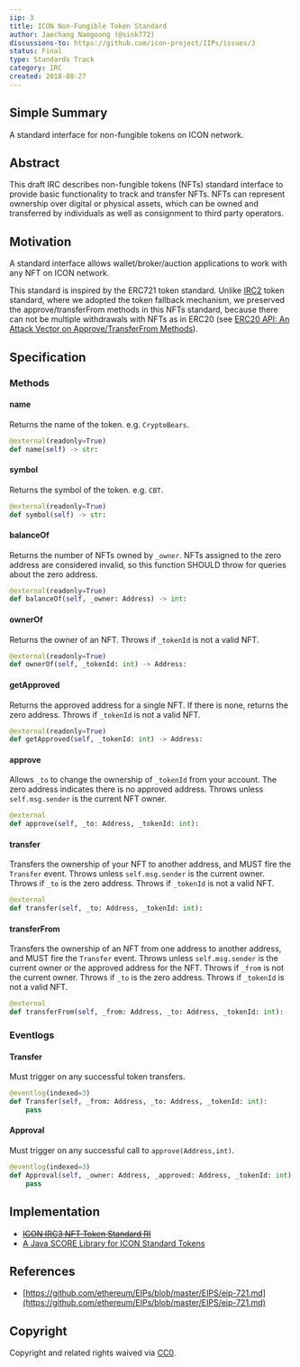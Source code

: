 ```yaml
---
iip: 3
title: ICON Non-Fungible Token Standard
author: Jaechang Namgoong (@sink772)
discussions-to: https://github.com/icon-project/IIPs/issues/3
status: Final
type: Standards Track
category: IRC
created: 2018-08-27
---
```


## Simple Summary
A standard interface for non-fungible tokens on ICON network.

## Abstract
This draft IRC describes non-fungible tokens (NFTs) standard interface to provide basic functionality to track and transfer NFTs.
NFTs can represent ownership over digital or physical assets, which can be owned and transferred by individuals as well as consignment to third party operators.

## Motivation
A standard interface allows wallet/broker/auction applications to work with any NFT on ICON network.

This standard is inspired by the ERC721 token standard. Unlike [IRC2](https://github.com/icon-project/IIPs/blob/master/IIPS/iip-2.md) token standard, where we adopted the token fallback mechanism, we preserved the approve/transferFrom methods in this NFTs standard, because there can not be multiple withdrawals with NFTs as in ERC20 (see [ERC20 API: An Attack Vector on Approve/TransferFrom Methods](https://docs.google.com/document/d/1YLPtQxZu1UAvO9cZ1O2RPXBbT0mooh4DYKjA_jp-RLM/edit)).

## Specification

### Methods

#### name
Returns the name of the token. e.g. `CryptoBears`.
```python
@external(readonly=True)
def name(self) -> str:
```

#### symbol
Returns the symbol of the token. e.g. `CBT`.
```python
@external(readonly=True)
def symbol(self) -> str:
```

#### balanceOf
Returns the number of NFTs owned by `_owner`. NFTs assigned to the zero address are considered invalid, so this function SHOULD throw for queries about the zero address.
```python
@external(readonly=True)
def balanceOf(self, _owner: Address) -> int:
```

#### ownerOf
Returns the owner of an NFT.  Throws if `_tokenId` is not a valid NFT.
```python
@external(readonly=True)
def ownerOf(self, _tokenId: int) -> Address:
```

#### getApproved
Returns the approved address for a single NFT. If there is none, returns the zero address. Throws if `_tokenId` is not a valid NFT.
```python
@external(readonly=True)
def getApproved(self, _tokenId: int) -> Address:
```

#### approve
Allows `_to` to change the ownership of `_tokenId` from your account. The zero address indicates there is no approved address.  Throws unless `self.msg.sender` is the current NFT owner.
```python
@external
def approve(self, _to: Address, _tokenId: int):
```

#### transfer
Transfers the ownership of your NFT to another address, and MUST fire the `Transfer` event. Throws unless `self.msg.sender` is the current owner.  Throws if `_to` is the zero address.  Throws if `_tokenId` is not a valid NFT.
```python
@external
def transfer(self, _to: Address, _tokenId: int):
```

#### transferFrom
Transfers the ownership of an NFT from one address to another address, and MUST fire the `Transfer` event.  Throws unless `self.msg.sender` is the current owner or the approved address for the NFT.  Throws if `_from` is not the current owner. Throws if `_to` is the zero address. Throws if `_tokenId` is not a valid NFT.
```python
@external
def transferFrom(self, _from: Address, _to: Address, _tokenId: int):
```

### Eventlogs

#### Transfer
Must trigger on any successful token transfers.
```python
@eventlog(indexed=3)
def Transfer(self, _from: Address, _to: Address, _tokenId: int):
    pass
```

#### Approval
Must trigger on any successful call to `approve(Address,int)`.
```python
@eventlog(indexed=3)
def Approval(self, _owner: Address, _approved: Address, _tokenId: int):
    pass
```

## Implementation
* ~~[ICON IRC3 NFT Token Standard RI](https://github.com/icon2infiniti/Samples/tree/master/IRC3)~~
* [A Java SCORE Library for ICON Standard Tokens](https://github.com/sink772/javaee-tokens)

## References
* [https://github.com/ethereum/EIPs/blob/master/EIPS/eip-721.md](https://github.com/ethereum/EIPs/blob/master/EIPS/eip-721.md)

## Copyright
Copyright and related rights waived via [CC0](https://creativecommons.org/publicdomain/zero/1.0/).
